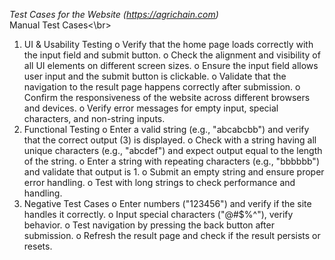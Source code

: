 *Test Cases for the Website (https://agrichain.com)*
<br>Manual Test Cases<\br>
1.	UI & Usability Testing
o	Verify that the home page loads correctly with the input field and submit button.
o	Check the alignment and visibility of all UI elements on different screen sizes.
o	Ensure the input field allows user input and the submit button is clickable.
o	Validate that the navigation to the result page happens correctly after submission.
o	Confirm the responsiveness of the website across different browsers and devices.
o	Verify error messages for empty input, special characters, and non-string inputs.
2.	Functional Testing
o	Enter a valid string (e.g., "abcabcbb") and verify that the correct output (3) is displayed.
o	Check with a string having all unique characters (e.g., "abcdef") and expect output equal to the length of the string.
o	Enter a string with repeating characters (e.g., "bbbbbb") and validate that output is 1.
o	Submit an empty string and ensure proper error handling.
o	Test with long strings to check performance and handling.
3.	Negative Test Cases
o	Enter numbers ("123456") and verify if the site handles it correctly.
o	Input special characters ("@#$%^"), verify behavior.
o	Test navigation by pressing the back button after submission.
o	Refresh the result page and check if the result persists or resets.
